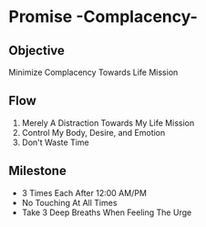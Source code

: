 # Promise -Complacency-

## Objective

Minimize Complacency Towards Life Mission

## Flow

1. Merely A Distraction Towards My Life Mission
2. Control My Body, Desire, and Emotion
3. Don't Waste Time

## Milestone

- 3 Times Each After 12:00 AM/PM
- No Touching At All Times
- Take 3 Deep Breaths When Feeling The Urge
